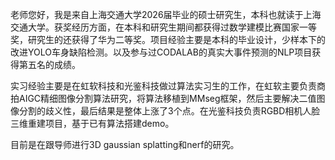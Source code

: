 老师您好，我是来自上海交通大学2026届毕业的硕士研究生，本科也就读于上海交通大学。获奖经历方面，在本科和研究生期间都获得过数学建模比赛国家一等奖，研究生的还获得了华为二等奖。项目经验主要是本科的毕业设计，少样本下的改进YOLO车身缺陷检测。以及参与过CODALAB的真实大事件预测的NLP项目获得第五名的成绩。

实习经验主要是在虹软科技和光鉴科技做过算法实习生的工作，在虹软主要负责商拍AIGC精细图像分割算法研究，将算法移植到MMseg框架，然后主要解决二值图像分割的歧义性，最后结果是整体上涨了3个点。在光鉴科技负责RGBD相机人脸三维重建项目，基于已有算法搭建demo。

目前是在跟导师进行3D gaussian splatting和nerf的研究。

